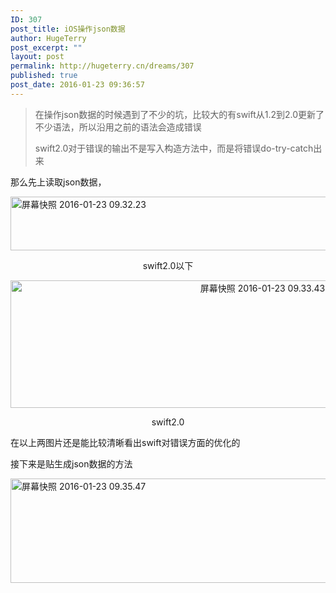 ```yaml
---
ID: 307
post_title: iOS操作json数据
author: HugeTerry
post_excerpt: ""
layout: post
permalink: http://hugeterry.cn/dreams/307
published: true
post_date: 2016-01-23 09:36:57
---
```

<blockquote>在操作json数据的时候遇到了不少的坑，比较大的有swift从1.2到2.0更新了不少语法，所以沿用之前的语法会造成错误

swift2.0对于错误的输出不是写入构造方法中，而是将错误do-try-catch出来</blockquote>
那么先上<span class="s1">读取</span><span class="s2">json</span><span class="s1">数据，</span>

<a href="http://www.hugeterry.cn/wp-content/uploads/2016/01/屏幕快照-2016-01-23-09.32.23.png" rel="attachment wp-att-309"><img class="alignnone size-full wp-image-309" src="http://www.hugeterry.cn/wp-content/uploads/2016/01/屏幕快照-2016-01-23-09.32.23.png" alt="屏幕快照 2016-01-23 09.32.23" width="782" height="86" /></a>
<p style="text-align: center;"><span class="s1">swift2.0以下</span></p>
<p style="text-align: center;"></p>
<p style="text-align: center;"><a href="http://www.hugeterry.cn/wp-content/uploads/2016/01/屏幕快照-2016-01-23-09.33.43.png" rel="attachment wp-att-310"><img class="alignnone size-full wp-image-310" src="http://www.hugeterry.cn/wp-content/uploads/2016/01/屏幕快照-2016-01-23-09.33.43.png" alt="屏幕快照 2016-01-23 09.33.43" width="791" height="204" /></a></p>
<p style="text-align: center;">swift2.0</p>
<p style="text-align: left;">在以上两图片还是能比较清晰看出swift对错误方面的优化的</p>
<p style="text-align: left;">接下来是贴生成json数据的方法</p>
<p style="text-align: left;"><a href="http://www.hugeterry.cn/wp-content/uploads/2016/01/屏幕快照-2016-01-23-09.35.47.png" rel="attachment wp-att-311"><img class="alignnone size-full wp-image-311" src="http://www.hugeterry.cn/wp-content/uploads/2016/01/屏幕快照-2016-01-23-09.35.47.png" alt="屏幕快照 2016-01-23 09.35.47" width="776" height="167" /></a></p>
<p style="text-align: left;"></p>